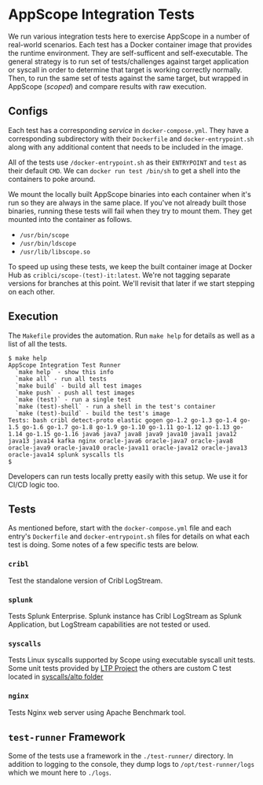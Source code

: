 # AppScope Integration Tests

We run various integration tests here to exercise AppScope in a number of
real-world scenarios. Each test has a Docker container image that provides 
the runtime environment. They are self-sufficent and self-executable. The
general strategy is to run set of tests/challenges against target application
or syscall in order to determine that target is working correctly normally.
Then, to run the same set of tests against the same target, but wrapped in
AppScope (_scoped_) and compare results with raw execution.

## Configs

Each test has a corresponding _service_ in `docker-compose.yml`. They have a
corresponding subdirectory with their `Dockerfile` and `docker-entrypoint.sh`
along with any additional content that needs to be included in the image.

All of the tests use `/docker-entrypoint.sh` as their `ENTRYPOINT` and `test`
as their default `CMD`. We can `docker run test /bin/sh` to get a shell into
the containers to poke around.

We mount the locally built AppScope binaries into each container when it's run
so they are always in the same place. If you've not already built those
binaries, running these tests will fail when they try to mount them. They get
mounted into the container as follows.

- `/usr/bin/scope`
- `/usr/bin/ldscope`
- `/usr/lib/libscope.so`

To speed up using these tests, we keep the built container image at Docker Hub
as `criblci/scope-(test)-it:latest`. We're not tagging separate versions for
branches at this point. We'll revisit that later if we start stepping on each
other.

## Execution

The `Makefile` provides the automation. Run `make help` for details as well as
a list of all the tests. 

```shell
$ make help
AppScope Integration Test Runner
  `make help` - show this info
  `make all` - run all tests
  `make build` - build all test images
  `make push` - push all test images
  `make (test)` - run a single test
  `make (test)-shell` - run a shell in the test's container
  `make (test)-build` - build the test's image
Tests: bash cribl detect-proto elastic gogen go-1.2 go-1.3 go-1.4 go-1.5 go-1.6 go-1.7 go-1.8 go-1.9 go-1.10 go-1.11 go-1.12 go-1.13 go-1.14 go-1.15 go-1.16 java6 java7 java8 java9 java10 java11 java12 java13 java14 kafka nginx oracle-java6 oracle-java7 oracle-java8 oracle-java9 oracle-java10 oracle-java11 oracle-java12 oracle-java13 oracle-java14 splunk syscalls tls
$
```

Developers can run tests locally pretty easily with this setup. We use it for
CI/CD logic too.

## Tests

As mentioned before, start with the `docker-compose.yml` file and each entry's
`Dockerfile` and `docker-entrypoint.sh` files for details on what each test is
doing. Some notes of a few specific tests are below.

### `cribl`

Test the standalone version of Cribl LogStream. 

### `splunk`

Tests Splunk Enterprise. Splunk instance has Cribl LogStream as Splunk
Application, but LogStream capabilities are not tested or used.

### `syscalls`

Tests Linux syscalls supported by Scope using executable syscall unit tests.
Some unit tests provided by [LTP Project][LTP] 
the others are custom C
test located in [syscalls/altp folder](syscalls/altp)

### `nginx`

Tests Nginx web server using Apache Benchmark tool.


## `test-runner` Framework

Some of the tests use a framework in the `./test-runner/` directory. In
addition to logging to the console, they dump logs to `/opt/test-runner/logs`
which we mount here to `./logs`. 

[LTP]: https://github.com/linux-test-project/ltp
